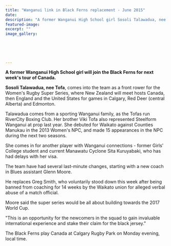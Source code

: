 ```yaml
---
title: "Wanganui link in Black Ferns replacement - June 2015"
date: 
description: "A former Wanganui High School girl Sosoli Talawadua, nee Tofa, will join the Black Ferns for next week's tour of Canada, Wanganui Chronicle article on 19/6/15..."
featured-image: 
excerpt: ""
image_gallery:
	
	
	
	
	
---
```


<p><strong>A former Wanganui High School girl will join the Black Ferns for next week's tour of Canada.</strong></p>
<p><strong>Sosoli Talawadua, nee Tofa</strong>, comes into the team as a front rower for the Women's Rugby Super Series, where New Zealand will meet hosts Canada, then England and the United States for games in Calgary, Red Deer (central Alberta) and Edmonton.</p>
<p>Talawadua comes from a sporting Wanganui family, as the Tofas run RiverCity Boxing Club. Her brother Viki Tofa also represented Steelform Wanganui at prop last year. She debuted for Waikato against Counties Manukau in the 2013 Women's NPC, and made 15 appearances in the NPC during the next two seasons.</p>
<p>She comes in for another player with Wanganui connections - former Girls' College student and current Manawatu Cyclone Sita Kuruyabaki, who has had delays with her visa.</p>
<p>The team have had several last-minute changes, starting with a new coach in Blues assistant Glenn Moore.</p>
<p>He replaces Greg Smith, who voluntarily stood down this week after being banned from coaching for 14 weeks by the Waikato union for alleged verbal abuse of a match official.</p>
<p>Moore said the super series would be all about building towards the 2017 World Cup.</p>
<p>"This is an opportunity for the newcomers in the squad to gain invaluable international experience and stake their claim for the black jersey."</p>
<p>The Black Ferns play Canada at Calgary Rugby Park on Monday evening, local time.</p>

